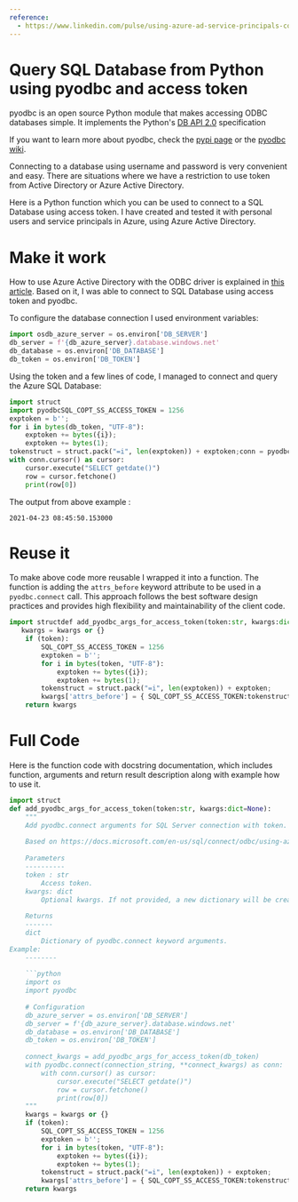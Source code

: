 ```yaml
---
reference:
  - https://www.linkedin.com/pulse/using-azure-ad-service-principals-connect-sql-from-python-andrade/
---
```


# Query SQL Database from Python using pyodbc and access token

pyodbc is an open source Python module that makes accessing ODBC databases simple. It implements the Python's [DB API 2.0](https://www.python.org/dev/peps/pep-0249) specification

If you want to learn more about pyodbc, check the [pypi page](https://pypi.org/project/pyodbc/) or the [pyodbc wiki](https://github.com/mkleehammer/pyodbc/wiki).

Connecting to a database using username and password is very convenient and easy. There are situations where we have a restriction to use token from Active Directory or Azure Active Directory.

Here is a Python function which you can be used to connect to a SQL Database using access token. I have created and tested it with personal users and service principals in Azure, using Azure Active Directory.

# Make it work

How to use Azure Active Directory with the ODBC driver is explained in [this article](https://docs.microsoft.com/en-us/sql/connect/odbc/using-azure-active-directory?view=sql-server-ver15). Based on it, I was able to connect to SQL Database using access token and pyodbc.

To configure the database connection I used environment variables:

```python
import osdb_azure_server = os.environ['DB_SERVER']
db_server = f'{db_azure_server}.database.windows.net'
db_database = os.environ['DB_DATABASE']
db_token = os.environ['DB_TOKEN']
```

Using the token and a few lines of code, I managed to connect and query the Azure SQL Database:

```python
import struct
import pyodbcSQL_COPT_SS_ACCESS_TOKEN = 1256
exptoken = b'';
for i in bytes(db_token, "UTF-8"):
    exptoken += bytes({i});
    exptoken += bytes(1);
tokenstruct = struct.pack("=i", len(exptoken)) + exptoken;conn = pyodbc.connect(connection_string, attrs_before = { SQL_COPT_SS_ACCESS_TOKEN:tokenstruct })
with conn.cursor() as cursor:
    cursor.execute("SELECT getdate()")
    row = cursor.fetchone()
    print(row[0])
```

The output from above example :

```
2021-04-23 08:45:50.153000
```

# Reuse it

To make above code more reusable I wrapped it into a function. The function is adding the `attrs_before` keyword attribute to be used in a `pyodbc.connect` call. This approach follows the best software design practices and provides high flexibility and maintainability of the client code.

```python
import structdef add_pyodbc_args_for_access_token(token:str, kwargs:dict=None):
   kwargs = kwargs or {}
    if (token):
        SQL_COPT_SS_ACCESS_TOKEN = 1256
        exptoken = b'';
        for i in bytes(token, "UTF-8"):
            exptoken += bytes({i});
            exptoken += bytes(1);
        tokenstruct = struct.pack("=i", len(exptoken)) + exptoken;
        kwargs['attrs_before'] = { SQL_COPT_SS_ACCESS_TOKEN:tokenstruct }
    return kwargs
```

# Full Code

Here is the function code with docstring documentation, which includes function, arguments and return result description along with example how to use it.

```python
import struct
def add_pyodbc_args_for_access_token(token:str, kwargs:dict=None):
    """
    Add pyodbc.connect arguments for SQL Server connection with token.
    
    Based on https://docs.microsoft.com/en-us/sql/connect/odbc/using-azure-active-directory?view=sql-server-ver15
    
    Parameters
    ----------
    token : str
        Access token.
    kwargs: dict
        Optional kwargs. If not provided, a new dictionary will be created.
        
    Returns
    -------
    dict
        Dictionary of pyodbc.connect keyword arguments.
Example:
    --------
    
    ```python
    import os
    import pyodbc
    
    # Configuration
    db_azure_server = os.environ['DB_SERVER']
    db_server = f'{db_azure_server}.database.windows.net'
    db_database = os.environ['DB_DATABASE']
    db_token = os.environ['DB_TOKEN']
    
    connect_kwargs = add_pyodbc_args_for_access_token(db_token)
    with pyodbc.connect(connection_string, **connect_kwargs) as conn:
        with conn.cursor() as cursor:
            cursor.execute("SELECT getdate()")
            row = cursor.fetchone()
            print(row[0])
    """
    kwargs = kwargs or {}
    if (token):
        SQL_COPT_SS_ACCESS_TOKEN = 1256
        exptoken = b'';
        for i in bytes(token, "UTF-8"):
            exptoken += bytes({i});
            exptoken += bytes(1);
        tokenstruct = struct.pack("=i", len(exptoken)) + exptoken;
        kwargs['attrs_before'] = { SQL_COPT_SS_ACCESS_TOKEN:tokenstruct}
    return kwargs
```



